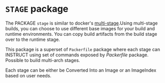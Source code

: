 # `STAGE` package

The PACKAGE `stage` is similar to docker's [multi-stage](https://docs.docker.com/build/guide/multi-stage/).Using multi-stage builds, you can choose to use different base images for your build and runtime environments. You can copy build artifacts from the build stage over to the runtime stage.

This package is a superset of `Packerfile` package where each stage can INSTRUCT using set of commands exposed by _Packerfile_ package. Possible to build multi-arch stages.

Each stage can be either be Converted Into an Image or an ImageIndex based on user needs.
